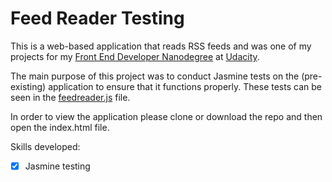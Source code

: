 # Feed Reader Testing

This is a web-based application that reads RSS feeds and was one of my projects for my [Front End Developer Nanodegree][1] at [Udacity][2].

The main purpose of this project was to conduct Jasmine tests on the (pre-existing) application to ensure that it functions properly. These tests can be seen in the [feedreader.js](/spec/feedreader.js) file.

In order to view the application please clone or download the repo and then open the index.html file.

Skills developed:

* [x] Jasmine testing

[1]:https://eu.udacity.com/course/front-end-web-developer-nanodegree--nd001
[2]:https://eu.udacity.com/
